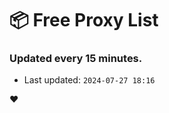 # :package: Free Proxy List
### Updated every 15 minutes.

- Last updated: `2024-07-27 18:16`

:heart:
